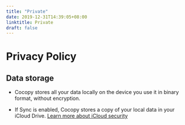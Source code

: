```yaml
---
title: "Private"
date: 2019-12-31T14:39:05+08:00
linktitle: Private
draft: false
---
```



# Privacy Policy

## Data storage

- Cocopy stores all your data locally on the device you use it in binary format, without encryption.

- If Sync is enabled, Cocopy stores a copy of your local data in your iCloud Drive. <a href="https://support.apple.com/en-us/HT202303" target="_blanc">Learn more about iCloud security</a>

